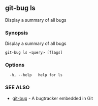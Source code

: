 ## git-bug ls

Display a summary of all bugs

### Synopsis

Display a summary of all bugs

```
git-bug ls <query> [flags]
```

### Options

```
  -h, --help   help for ls
```

### SEE ALSO

* [git-bug](git-bug.md)	 - A bugtracker embedded in Git

